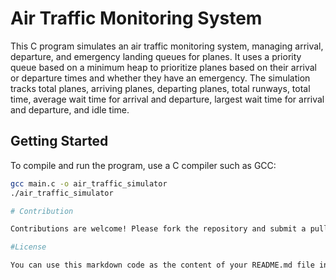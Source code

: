 # Air Traffic Monitoring System

This C program simulates an air traffic monitoring system, managing arrival, departure, and emergency landing queues for planes. It uses a priority queue based on a minimum heap to prioritize planes based on their arrival or departure times and whether they have an emergency. The simulation tracks total planes, arriving planes, departing planes, total runways, total time, average wait time for arrival and departure, largest wait time for arrival and departure, and idle time.

## Getting Started

To compile and run the program, use a C compiler such as GCC:

```bash
gcc main.c -o air_traffic_simulator
./air_traffic_simulator

# Contribution

Contributions are welcome! Please fork the repository and submit a pull request with your changes.

#License

You can use this markdown code as the content of your README.md file in your GitHub repository.
